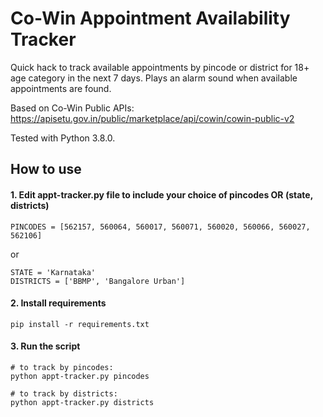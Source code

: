 # Co-Win Appointment Availability Tracker

Quick hack to track available appointments by pincode or district for 18+ age category in the next 7 days. Plays an alarm sound when available appointments are found.

Based on Co-Win Public APIs: https://apisetu.gov.in/public/marketplace/api/cowin/cowin-public-v2

Tested with Python 3.8.0.

## How to use
#### 1. Edit appt-tracker.py file to include your choice of pincodes OR (state, districts)
```
PINCODES = [562157, 560064, 560017, 560071, 560020, 560066, 560027, 562106]
```
or
```
STATE = 'Karnataka'
DISTRICTS = ['BBMP', 'Bangalore Urban']
```

#### 2. Install requirements

```
pip install -r requirements.txt
```

#### 3. Run the script
```
# to track by pincodes:
python appt-tracker.py pincodes

# to track by districts:
python appt-tracker.py districts
```
